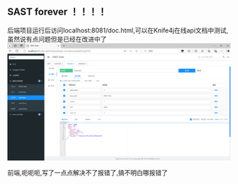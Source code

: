 ## SAST forever ！！！！

后端项目运行后访问localhost:8081/doc.html,可以在Knife4j在线api文档中测试,虽然说有点问题但是已经在改进中了
![img.png](img.png)

前端,呃呃呃,写了一点点解决不了报错了,搞不明白哪报错了
